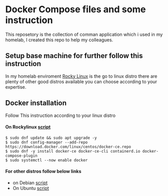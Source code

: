 # Docker Compose files and some instruction

This reposetory is the collection of comman application which i used in my homelab, I created this repo to help my colleagues.


## Setup base machine for further follow this instruction

In my homelab enviroment [Rocky Linux](https://rockylinux.org/about/#:~:text=It's%20name%20was%20chosen%20as,March%20and%20May%20of%202021.) is the go to linux distro there are plenty of other good distros available you can choose according to your expertise.

## Docker installation

Follow This instruction according to your linux distro

#### On Rockylinux [script](https://gist.github.com/ryanmaclean/91b270d858939729443f889760b4d72f)

```console
$ sudo dnf update && sudo apt upgrade -y 
$ sudo dnf config-manager --add-repo https://download.docker.com/linux/centos/docker-ce.repo
$ sudo dnf -y install docker-ce docker-ce-cli containerd.io docker-compose-plugin
$ sudo systemctl --now enable docker
```

#### For other distros follow below links

- on Debian [script](https://gist.github.com/angristan/389ad925b61c663153e6f582f7ef370e)
- On Ubuntu [script](https://github.com/docker/docker-install)


